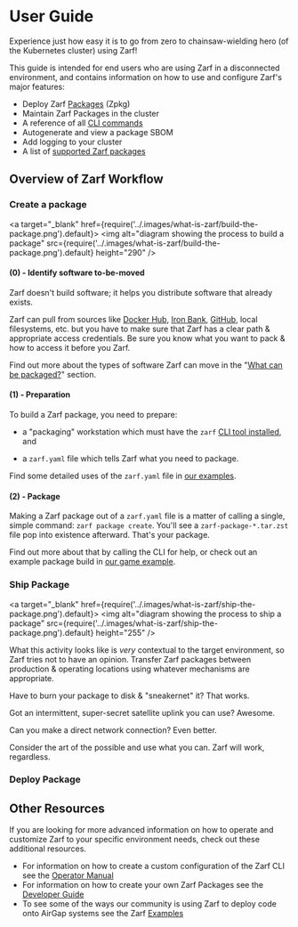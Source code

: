 # User Guide

Experience just how easy it is to go from zero to chainsaw-wielding hero (of the Kubernetes cluster) using Zarf!

This guide is intended for end users who are using Zarf in a disconnected environment, and contains information on how to use and configure Zarf's major features:

- Deploy Zarf [Packages](2-zarf-packages/1-zarf-packages.md) (Zpkg)
- Maintain Zarf Packages in the cluster
- A reference of all [CLI commands](1-the-zarf-cli/100-cli-commands/zarf.md)
- Autogenerate and view a package SBOM
- Add logging to your cluster
- A list of [supported Zarf packages](2-zarf-packages/1-zarf-packages.md)

## Overview of Zarf Workflow

### Create a package

<a target="\_blank" href={require('../.images/what-is-zarf/build-the-package.png').default}>
  <img alt="diagram showing the process to build a package" src={require('../.images/what-is-zarf/build-the-package.png').default} height="290" />
</a>

#### (0) - Identify software to-be-moved

Zarf doesn't build software; it helps you distribute software that already exists.

Zarf can pull from sources like [Docker Hub](https://hub.docker.com/), [Iron Bank](https://p1.dso.mil/products/iron-bank), [GitHub](https://github.com/), local filesystems, etc. but you have to make sure that Zarf has a clear path & appropriate access credentials. Be sure you know what you want to pack & how to access it before you Zarf.

Find out more about the types of software Zarf can move in the "[What can be packaged?](../0-zarf-overview.md#what-can-be-packaged)" section.

#### (1) - Preparation

To build a Zarf package, you need to prepare:

- a "packaging" workstation which must have the `zarf` [CLI tool installed](../3-getting-started.md#installing-zarf), and

- a `zarf.yaml` file which tells Zarf what you need to package.

Find some detailed uses of the `zarf.yaml` file in [our examples](../../examples/).

#### (2) - Package

Making a Zarf package out of a `zarf.yaml` file is a matter of calling a single, simple command: `zarf package create`. You'll see a `zarf-package-*.tar.zst` file pop into existence afterward. That's your package.

Find out more about that by calling the CLI for help, or check out an example package build in [our game example](../../examples/dos-games#package-the-game).

### Ship Package

<a target="\_blank" href={require('../.images/what-is-zarf/ship-the-package.png').default}>
  <img alt="diagram showing the process to ship a package" src={require('../.images/what-is-zarf/ship-the-package.png').default} height="255" />
</a>

What this activity looks like is _very_ contextual to the target environment, so Zarf tries not to have an opinion. Transfer Zarf packages between production & operating locations using whatever mechanisms are appropriate.

Have to burn your package to disk & "sneakernet" it? That works.

Got an intermittent, super-secret satellite uplink you can use? Awesome.

Can you make a direct network connection? Even better.

Consider the art of the possible and use what you can. Zarf will work, regardless.

### Deploy Package

## Other Resources

If you are looking for more advanced information on how to operate and customize Zarf to your specific environment needs, check out these additional resources.

- For information on how to create a custom configuration of the Zarf CLI see the [Operator Manual](../5-operator-manual/_category_.json)
- For information on how to create your own Zarf Packages see the [Developer Guide](../6-developer-guide/1-contributor-guide.md)
- To see some of the ways our community is using Zarf to deploy code onto AirGap systems see the Zarf [Examples](../../examples/README.md)

